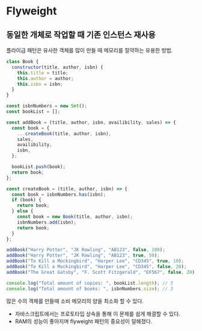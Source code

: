 # Flyweight

## 동일한 개체로 작업할 때 기존 인스턴스 재사용

플라이급 패턴은 유사한 객체를 많이 만들 때 메모리를 절약하는 유용한 방법.

```js
class Book {
  constructor(title, author, isbn) {
    this.title = title;
    this.author = author;
    this.isbn = isbn;
  }
}

const isbnNumbers = new Set();
const bookList = [];

const addBook = (title, author, isbn, availibility, sales) => {
  const book = {
    ...createBook(title, author, isbn),
    sales,
    availibility,
    isbn,
  };

  bookList.push(book);
  return book;
};

const createBook = (title, author, isbn) => {
  const book = isbnNumbers.has(isbn);
  if (book) {
    return book;
  } else {
    const book = new Book(title, author, isbn);
    isbnNumbers.add(isbn);
    return book;
  }
};

addBook("Harry Potter", "JK Rowling", "AB123", false, 100);
addBook("Harry Potter", "JK Rowling", "AB123", true, 50);
addBook("To Kill a Mockingbird", "Harper Lee", "CD345", true, 10);
addBook("To Kill a Mockingbird", "Harper Lee", "CD345", false, 20);
addBook("The Great Gatsby", "F. Scott Fitzgerald", "EF567", false, 20);

console.log("Total amount of copies: ", bookList.length); // 5
console.log("Total amount of books: ", isbnNumbers.size); // 3
```

많은 수의 객체를 만들때 소비 메모리의 양을 최소화 할 수 있다.

- 자바스크립트에서는 프로토타입 상속을 통해 이 문제를 쉽게 해결할 수 있다.
- RAM의 성능이 좋아지며 flyweight 패턴의 중요성이 덜해졌다.
